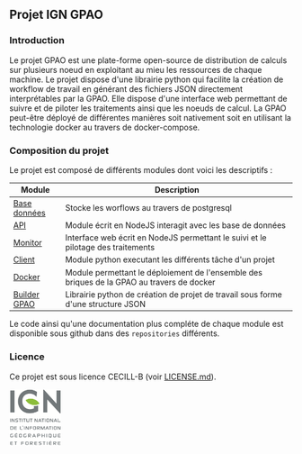 ## Projet IGN GPAO

### Introduction

Le projet GPAO est une plate-forme open-source de distribution de calculs sur plusieurs noeud en exploitant au mieu les ressources de chaque machine. Le projet dispose d'une librairie python qui facilite la création de workflow de travail en générant des fichiers JSON directement interprétables par la GPAO. Elle dispose d'une interface web permettant de suivre et de piloter les traitements ainsi que les noeuds de calcul.
La GPAO peut-être déployé de différentes manières soit nativement soit en utilisant la technologie docker au travers de docker-compose.

### Composition du projet

Le projet est composé de différents modules dont voici les descriptifs : 

| Module | Description |
| --- | --- |
| [Base données](https://github.com/ign-gpao/database) | Stocke les worflows au travers de postgresql |
| [API](https://github.com/ign-gpao/api) | Module écrit en NodeJS interagit avec les base de données |
| [Monitor](https://github.com/ign-gpao/monitor) | Interface web écrit en NodeJS permettant le suivi et le pilotage des traitements |
| [Client](https://github.com/ign-gpao/client) | Module python executant les différents tâche d'un projet |
| [Docker](https://github.com/ign-gpao/docker) | Module permettant le déploiement de l'ensemble des briques de la GPAO au travers de docker |
| [Builder GPAO](https://github.com/ign-gpao/builder-python) | Librairie python de création de projet de travail sous forme d'une structure JSON |

Le code ainsi qu'une documentation plus compléte de chaque module est disponible sous github dans des `repositories` différents.

### Licence

Ce projet est sous licence CECILL-B (voir [LICENSE.md](https://github.com/ign-gpao/.github/blob/main/LICENSE.md)).

[![IGN](https://github.com/ign-gpao/.github/blob/main/images/logo_ign.png)](https://www.ign.fr)


